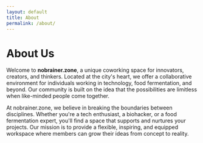 ```yaml
---
layout: default
title: About
permalink: /about/
---
```

# About Us

Welcome to **nobrainer.zone**, a unique coworking space for innovators, creators, and thinkers. Located at the city's heart, we offer a collaborative environment for individuals working in technology, food fermentation, and beyond. Our community is built on the idea that the possibilities are limitless when like-minded people come together.

At nobrainer.zone, we believe in breaking the boundaries between disciplines. Whether you're a tech enthusiast, a biohacker, or a food fermentation expert, you'll find a space that supports and nurtures your projects. Our mission is to provide a flexible, inspiring, and equipped workspace where members can grow their ideas from concept to reality.
